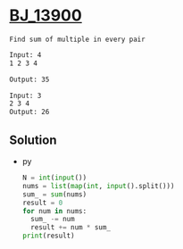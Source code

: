# [BJ_13900](https://acmicpc.net/problem/13900)

```en
Find sum of multiple in every pair
```

```txt
Input: 4
1 2 3 4

Output: 35

Input: 3
2 3 4
Output: 26
```

## Solution

* py

  ```py
  N = int(input())
  nums = list(map(int, input().split()))
  sum_ = sum(nums)
  result = 0
  for num in nums:
    sum_ -= num
    result += num * sum_
  print(result)
  ```
